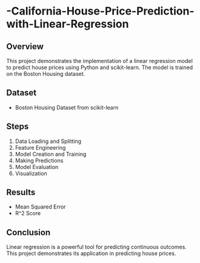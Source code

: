 # -California-House-Price-Prediction-with-Linear-Regression

## Overview
This project demonstrates the implementation of a linear regression model to predict house prices using Python and scikit-learn. The model is trained on the Boston Housing dataset.

## Dataset
- Boston Housing Dataset from scikit-learn

## Steps
1. Data Loading and Splitting
2. Feature Engineering
3. Model Creation and Training
4. Making Predictions
5. Model Evaluation
6. Visualization

## Results
- Mean Squared Error
- R^2 Score



## Conclusion
Linear regression is a powerful tool for predicting continuous outcomes. This project demonstrates its application in predicting house prices.
